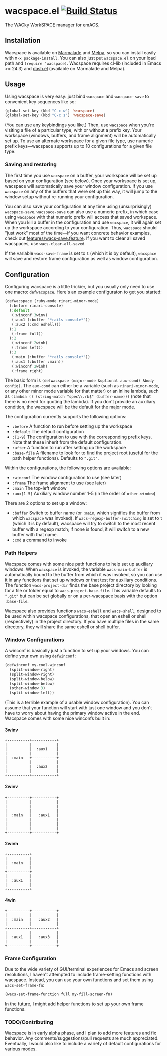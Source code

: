 wacspace.el [![Build Status](https://travis-ci.org/shosti/wacspace.el.png)](https://travis-ci.org/shosti/wacspace.el)
===========

The WACky WorkSPACE manager for emACS.

## Installation

Wacspace is available on [Marmalade](http://marmalade-repo.org/) and
[Melpa](http://melpa.milkbox.net/), so you can install easily with
`M-x package-install`. You can also just put `wacspace.el` on your
load path and `(require 'wacspace)`. Wacspace requires cl-lib
(included in Emacs >= 24.3) and
[dash.el](https://github.com/magnars/dash.el) (available on Marmalade
and Melpa).

## Usage

Using wacspace is very easy: just bind `wacspace` and `wacspace-save`
to convenient key sequences like so:

```cl
(global-set-key (kbd "C-c w") 'wacspace)
(global-set-key (kbd "C-c s") 'wacspace-save)
```

(You can use any keybindings you like.) Then, use `wacspace` when
you're visiting a file of a particular type, with or without a prefix
key. Your workspace (windows, buffers, and frame alignment) will be
automatically set up. To use an alternate workspace for a given file
type, use numeric prefix keys—wacspace supports up to 10
configurations for a given file type.

### Saving and restoring

The first time you use `wacspace` on a buffer, your workspace will be
set up based on your configuration (see below). Once your workspace is
set up, wacspace will automatically save your window configuration. If
you use `wacspace` on any of the buffers that were set up this way, it
will jump to the window setup without re-running your configuration.

You can also save your configuration at any time using
(unsurprisingly) `wacspace-save`. `wacspace-save` can also use a
numeric prefix, in which case using `wacspace` with that numeric
prefix will access that saved workspace. When you kill a buffer in the
configuration and use `wacspace`, it will again set up the workspace
according to your configuration. Thus, `wacspace` should "just work"
most of the time—if you want concrete behavior examples, check out
[features/wacs-save.feature](https://github.com/shosti/wacspace.el/blob/master/features/wacspace-save.feature).
If you want to clear all saved wacspaces, use `wacs-clear-all-saved`.

If the variable `wacs-save-frame` is set to `t` (which it is by
default), `wacspace` will save and restore frame configuration as well
as window configuration.

## Configuration

Configuring wacspace is a little trickier, but you usually only need
to use one macro: `defwacspace`. Here's an example configuraton to get
you started:

```cl
(defwacspace (ruby-mode rinari-minor-mode)
  (:before rinari-console)
  (:default
   (:winconf 3winv)
   (:aux1 (:buffer "*rails console*"))
   (:aux2 (:cmd eshell)))
  (:1
   (:frame full))
  (:2
   (:winconf 2winh)
   (:frame left))
  (:3
   (:main (:buffer "*rails console*"))
   (:aux1 (:buffer :main))
   (:winconf 2winh)
   (:frame right)
```

The basic form is `(defwacspace (major-mode &optional aux-cond) &body
config)`. The `aux-cond` can either be a variable (such as
`rinari-minor-mode`, or any other minor mode variable for that matter)
or an inline lambda, such as `(lambda () (string-match "spec\\.rb$"
(buffer-name)))` (note that there is no need for quoting the lambda).
If you don't provide an auxiliary condition, the wacspace will be the
default for the major mode.

The configuration currently supports the following options:

- `:before` A function to run before setting up the workspace
- `:default` The default configuration
- `:[1-9]` The configuration to use with the corresponding prefix
  keys. Note that these inherit from the default configuration.
- `:after` A function to run after setting up the workspace
- `:base-file` A filename to look for to find the project root (useful
  for the path helper functions). Defaults to `".git"`.

Within the configurations, the following options are available:

- `:winconf` The window configuration to use (see later)
- `:frame` The frame alignment to use (see later)
- `:main` The top-left window
- `:aux[1-5]` Auxiliary window number 1-5 (in the order of
  `other-window`)

There are 2 options to set up a window:

- `:buffer` Switch to buffer name (or `:main`, which signifies the
  buffer from which `wacspace` was invoked). If
  `wacs-regexp-buffer-switching` is set to `t` (which it is by
  default), wacspace will try to switch to the most recent buffer with
  a regexp match; if none is found, it will switch to a new buffer
  with that name.
- `:cmd` a command to invoke

### Path Helpers

Wacspace comes with some nice path functions to help set up auxiliary
windows. When `wacspace` is invoked, the variable `wacs-main-buffer`
is automatically bound to the buffer from which it was invoked, so you
can use it in any functions that set up windows or that test for
auxiliary conditions. The function `wacs-project-dir` finds the base
project directory by looking for a file or folder equal to
`wacs-project-base-file`. This variable defaults to `".git"` but can
be set globally or on a per-wacspace basis with the option
`:base-file`.

Wacspace also provides functions `wacs-eshell` and `wacs-shell`,
designed to be used within wacspace configurations, that open an
eshell or shell (respectively) in the project directory. If you have
multiple files in the same directory, they will share the same eshell
or shell buffer.

### Window Configurations

A winconf is basically just a function to set up your windows. You can
define your own using `defwinconf`:

```cl
(defwinconf my-cool-winconf
  (split-window-right)
  (split-window-right)
  (split-window-below)
  (split-window-below)
  (other-window 3)
  (split-window-left))
```

(This is a terrible example of a usable window configuration). You can
assume that your function will start with just one window and you
don't have to worry about having the primary window active in the end.
Wacspace comes with some nice winconfs built in:

#### 3winv

    +----------+-----------+
    |          |           |
    |          |  :aux1    |
    |          |           |
    |  :main   +-----------+
    |          |           |
    |          |  :aux2    |
    |          |           |
    +----------+-----------+

#### 2winv

    +----------+-----------+
    |          |           |
    |          |           |
    |          |           |
    |  :main   |   :aux1   |
    |          |           |
    |          |           |
    |          |           |
    +----------+-----------+

#### 2winh

    +----------+
    |          |
    |  :main   |
    |          |
    +----------+
    |          |
    |  :aux1   |
    |          |
    +----------+

#### 4win


    +----------+-----------+
    |          |           |
    |  :main   |   :aux2   |
    |          |           |
    +----------+-----------+
    |          |           |
    |  :aux1   |   :aux3   |
    |          |           |
    +----------+-----------+

### Frame Configuration

Due to the wide variety of GUI/terminal experiences for Emacs and
screen resolutions, I haven't attempted to include frame-setting
functions with wacspace. Instead, you can use your own functions and
set them using `wacs-set-frame-fn`:

```cl
(wacs-set-frame-function full my-fill-screen-fn)
```

In the future, I might add helper functions to set up your own frame
functions.

### TODO/Contributing

Wacspace is in early alpha phase, and I plan to add more features and
fix behavior. Any comments/suggestions/pull requests are much
appreciated. Eventually, I would also like to include a variety of
default configurations for various modes.
